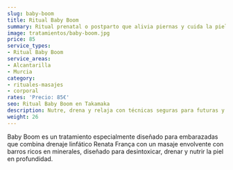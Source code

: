 ```yaml
---
slug: baby-boom
title: Ritual Baby Boom
summary: Ritual prenatal o postparto que alivia piernas y cuida la piel.
image: tratamientos/baby-boom.jpg
price: 85
service_types:
- Ritual Baby Boom
service_areas:
- Alcantarilla
- Murcia
category:
- rituales-masajes
- corporal
rates: 'Precio: 85€'
seo: Ritual Baby Boom en Takamaka
description: Nutre, drena y relaja con técnicas seguras para futuras y nuevas mamás.
weight: 26
---
```


Baby Boom es un tratamiento especialmente diseñado para embarazadas que combina drenaje linfático Renata França con un masaje envolvente con barros ricos en minerales, diseñado para desintoxicar, drenar y nutrir la piel en profundidad.
